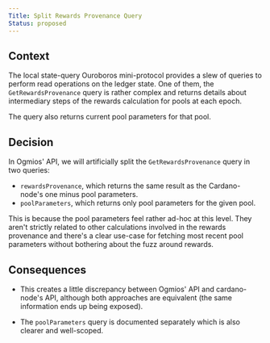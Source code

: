 ```yaml
---
Title: Split Rewards Provenance Query
Status: proposed 
---
```


<!-- ADR template adapted from Michael Nygard's -->

## Context

<!-- What is the issue that we're seeing that is motivating this decision or change? -->

The local state-query Ouroboros mini-protocol provides a slew of queries to perform read operations on the ledger state. One of them, the `GetRewardsProvenance` query is rather complex and returns details about intermediary steps of the rewards calculation for pools at each epoch.

The query also returns current pool parameters for that pool. 

## Decision

<!-- What is the change that we're proposing and/or doing? -->

In Ogmios' API, we will artificially split the `GetRewardsProvenance` query in two queries: 

- `rewardsProvenance`, which returns the same result as the Cardano-node's one minus pool parameters.
- `poolParameters`, which returns only pool parameters for the given pool.

This is because the pool parameters feel rather ad-hoc at this level. They aren't strictly related to other calculations involved in the rewards provenance and there's a clear use-case for fetching most recent pool parameters without bothering about the fuzz around rewards.

## Consequences

<!-- What becomes easier or more difficult to do because of this change? -->

- This creates a little discrepancy between Ogmios' API and cardano-node's API, although both approaches are equivalent (the same information ends up being exposed).

- The `poolParameters` query is documented separately which is also clearer and well-scoped. 
